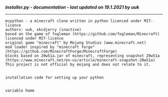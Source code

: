 ***installer.py - documentation - last updated on 19.1.2021 by uuk***
___

    mcpython - a minecraft clone written in python licenced under MIT-licence
    authors: uuk, xkcdjerry (inactive)
    based on the game of fogleman (https://github.com/fogleman/Minecraft) licenced under MIT-licence
    original game "minecraft" by Mojang Studios (www.minecraft.net)
    mod loader inspired by "minecraft forge" (https://github.com/MinecraftForge/MinecraftForge)
    blocks based on 20w51a.jar of minecraft, representing snapshot 20w51a
    (https://www.minecraft.net/en-us/article/minecraft-snapshot-20w51a)
    This project is not official by mojang and does not relate to it.


    installation code for setting up your python


    variable home